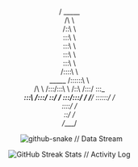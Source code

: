 <div align="center">

/
          _____          
         /\    \         
        /::\    \        
        \:::\    \       
         \:::\    \      
          \:::\    \     
           \:::\    \    
           /::::\    \   
  _____   /::::::\    \  
 /\    \ /:::/\:::\    \ 
/::\    /:::/  \:::\____\
\:::\  /:::/    \::/    /
 \:::\/:::/    / \/____/ 
  \::::::/    /          
   \::::/    /           
    \::/    /            
     \/____/             
                         
                         
                         
                         
                         


</div>

<div align="center">

  <img src="https://raw.githubusercontent.com/jasonbalayev/jasonbalayev/output/github-snake-dark.svg" alt="github-snake // Data Stream" />

</div>

<div align="center">
  <img src="https://github-readme-streak-stats.herokuapp.com/?user=jasonbalayev&theme=dark&hide_border=true&stroke=00ff00&ring=00ffff&sideNums=ffffff&sideLabels=ffffff&dates=ffffff&background=0d1117" alt="GitHub Streak Stats // Activity Log" />
  <br/>

</div>

